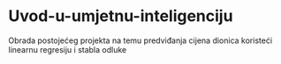 # Uvod-u-umjetnu-inteligenciju
Obrada postojećeg projekta na temu predviđanja cijena dionica koristeći linearnu regresiju i stabla odluke
